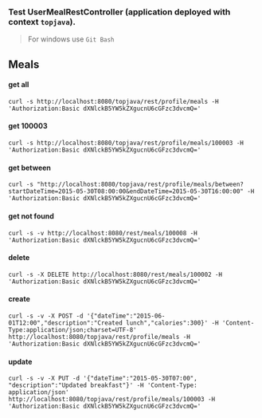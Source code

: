 ### Test UserMealRestController (application deployed with context `topjava`).
> For windows use `Git Bash`

## Meals

#### get all
`curl -s http://localhost:8080/topjava/rest/profile/meals -H 'Authorization:Basic dXNlckB5YW5kZXgucnU6cGFzc3dvcmQ='`

#### get 100003
`curl -s http://localhost:8080/topjava/rest/profile/meals/100003 -H 'Authorization:Basic dXNlckB5YW5kZXgucnU6cGFzc3dvcmQ='`

#### get between
`curl -s "http://localhost:8080/topjava/rest/profile/meals/between?startDateTime=2015-05-30T08:00:00&endDateTime=2015-05-30T16:00:00" -H 'Authorization:Basic dXNlckB5YW5kZXgucnU6cGFzc3dvcmQ='`

#### get not found
`curl -s -v http://localhost:8080/rest/meals/100008 -H 'Authorization:Basic dXNlckB5YW5kZXgucnU6cGFzc3dvcmQ='`

#### delete
`curl -s -X DELETE http://localhost:8080/rest/meals/100002 -H 'Authorization:Basic dXNlckB5YW5kZXgucnU6cGFzc3dvcmQ='`

#### create
`curl -s -v -X POST -d '{"dateTime":"2015-06-01T12:00","description":"Created lunch","calories":300}' -H 'Content-Type:application/json;charset=UTF-8' http://localhost:8080/topjava/rest/profile/meals -H 'Authorization:Basic dXNlckB5YW5kZXgucnU6cGFzc3dvcmQ='`

#### update
`curl -s -v -X PUT -d '{"dateTime":"2015-05-30T07:00", "description":"Updated breakfast"}' -H 'Content-Type: application/json' http://localhost:8080/topjava/rest/profile/meals/100003 -H 'Authorization:Basic dXNlckB5YW5kZXgucnU6cGFzc3dvcmQ='`